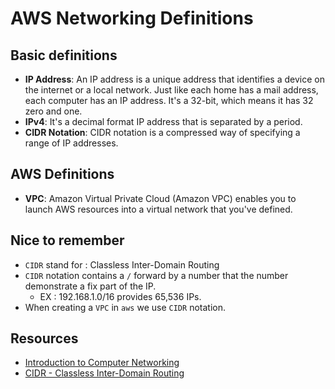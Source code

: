 # AWS Networking Definitions

## Basic definitions
- **IP Address**: An IP address is a unique address that identifies a device on the internet or a local network. Just like each home has a mail address, each computer has an IP address. It's a 32-bit, which means it has 32 zero and one.
- **IPv4**:  It's a decimal format IP address that is separated by a period.
- **CIDR Notation**: CIDR notation is a compressed way of specifying a range of IP addresses. 

## AWS Definitions
- **VPC**:  Amazon Virtual Private Cloud (Amazon VPC) enables you to launch AWS resources into a virtual network that you've defined. 

## Nice to remember
- `CIDR` stand for : Classless Inter-Domain Routing
- `CIDR` notation contains a `/` forward by a number that the number demonstrate a fix part of the IP.
	- EX : 192.168.1.0/16 provides 65,536 IPs.
- When creating a `VPC` in `aws` we use `CIDR` notation.

## Resources
- [Introduction to Computer Networking](https://web.stanford.edu/class/cs101/network-1-introduction.html)
- [CIDR - Classless Inter-Domain Routing](https://en.wikipedia.org/wiki/Classless_Inter-Domain_Routing)
